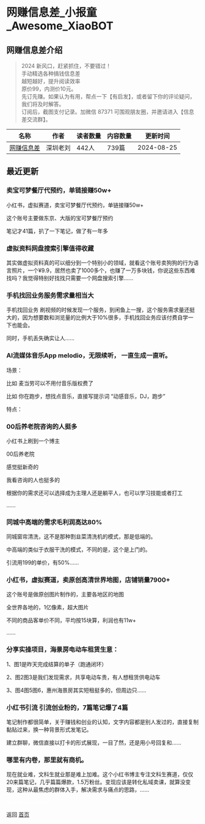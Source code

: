 # 网赚信息差_小报童_Awesome_XiaoBOT

## 网赚信息差介绍
> 2024 新风口，赶紧抓住，不要错过！    
手动精选各种搞钱信息差    
越短越好，提升阅读效率    
原价99，内测价10元。    
先订先赚。如果认为有用，帮点一下【有启发】，或者留下你的评论疑问，我们将及时解答。    
订阅后，截图支付记录。加微信 87371 可围观朋友圈，并邀请进入【信息差交流群】。  
  


|名称|作者|读者数量|内容数量|更新时间|
|---|---|---|---|---|
|[网赚信息差](https://xiaobot.net/p/xingxicha?refer=0b133df9-27dc-423b-8101-639049001c13)|深圳老刘|442人|739篇|2024-08-25|

## 最近更新
### 卖宝可梦餐厅代预约，单链接赚50w+

小红书，虚拟赛道，卖宝可梦餐厅代预约，单链接赚50w+

这个账号主要做东京、大版的宝可梦餐厅预约

笔记才41篇，扒了一下笔记，做了有一年多

### 虚拟资料网盘搜索引擎值得收藏

其实做虚拟资料真的可以细分到一个特别小的领域，就看这个账号卖狗狗的行为语言照片，一个¥9.9，居然也卖了1000多个，也赚了一万多块钱，你说这些东西难找吗？我觉得特别好找找只需要一个网盘搜索引擎......

### 手机找回业务服务需求量相当大

手机找回业务 刷视频的时候发现一个服务，到闲鱼上一搜，这个服务需求量还挺大的，因为想要数和浏览量的比例大于10%很多，手机找回业务应该付费自学一下也能会。

同时，手机丢失确实让人......

### AI流媒体音乐App melodio，无限续听， 一直生成一直听。

场景：

比如 麦当劳可以不用付音乐版权费了

比如 你在跑步，想找点音乐，直接写提示词 “动感音乐，DJ，跑步”

特点：

### 00后养老院咨询的人挺多

小红书上刷到一个博主

00后养老院

感觉挺新奇的

我看咨询的人也挺多的

根据你的需求还可以选择成为主理人还是躺平人，也可以学习技能或者打工

......

### 同城中高端的需求毛利润高达80%

同城窗帘清洗，这不是那种割韭菜清洗机的模式，那是低端的。

中高端的类似于衣服干洗的模式，不同的是，这个是上门的。

引流用199的单价，有50%......

### 小红书，虚拟赛道，卖原创高清世界地图，店铺销量7900+

这个账号是做原创图片制作的，主要各地区的地图

全世界各地的，1亿像素，超大图片

不同的商品客单价不同，平均按15块算，利润也有11w+

......

### 分享实操项目，海景房电动车租赁生意：

1、图1是昨天完成结算的单子（跑通闭环）

2、图2图3是我们发现需求，共享电动车贵，有人想租赁供电动车

3、图4图5图6，惠州海景房其实短租挺多的，但周边只......

### 小红书引流 引流创业粉的，7篇笔记爆了4篇

笔记制作都很简单，关于赚钱和创业的认知，文字内容都是别人发过的，直接复制黏贴过来，换一种背景形式发笔记。

建立群聊，微信直接以打卡的形式展现，一目了然，还是用小号回复和......

### 哪里有内卷，那里就有商机。

现在就业难，文科生就业那是难上加难。这个小红书博主专注文科生赛道，仅仅20来篇笔记，几乎篇篇爆款，1.5万粉丝。变现应该是转化私域卖课，就算没变现，这种从最焦虑的群体入手，解决需求与痛点的思路，......


<a href="https://github.com/Reno9527/awesome-xiaobot" style="color: white; text-decoration: none;">awesome-xiaobot</a>

返回 [首页](../README.md)
